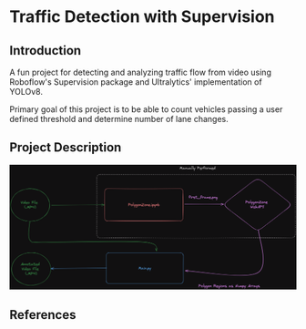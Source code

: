 # Traffic Detection with Supervision

## Introduction

A fun project for detecting and analyzing traffic flow from video using Roboflow's Supervision package and Ultralytics' implementation of YOLOv8.

Primary goal of this project is to be able to count vehicles passing a user defined threshold and determine number of lane changes. 

## Project Description

![](images/traffic-detection-code-flow.png)
## References


